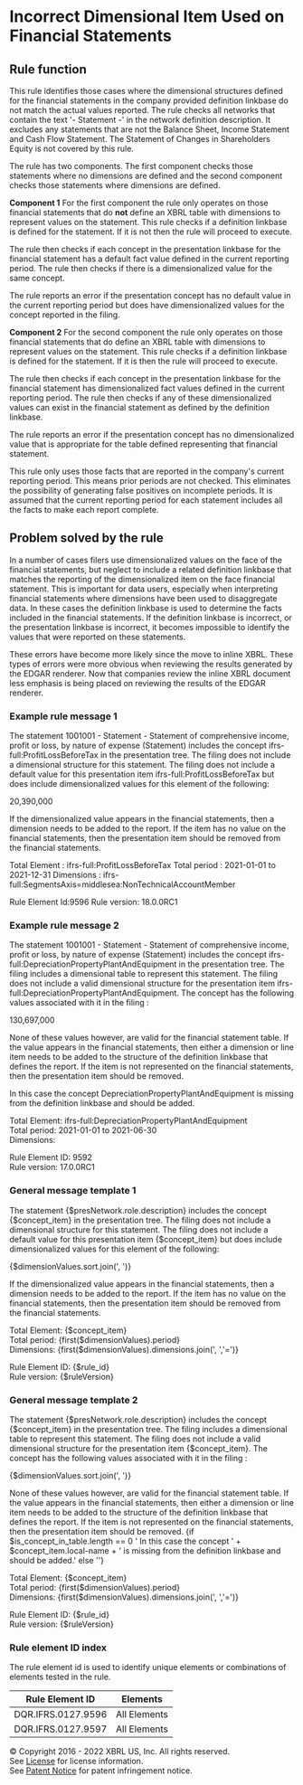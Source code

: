 # Incorrect Dimensional Item Used on Financial Statements  
  
## Rule function
This rule identifies those cases where the dimensional structures defined for the financial statements in the company provided definition linkbase do not match the actual values reported. The rule checks all networks that contain the text '- Statement -' in the network definition description.  It excludes any statements that are not the Balance Sheet, Income Statement and Cash Flow Statement.  The Statement of Changes in Shareholders Equity is not covered by this rule.

The rule has two components.  The first component checks those statements where no dimensions are defined and the second component checks those statements where dimensions are defined.

**Component 1**
For the first component the rule only operates on those financial statements that do **__not__** define an XBRL table with dimensions to represent values on the statement. This rule checks if a definition linkbase is defined for the statement. If it is not then the rule will proceed to execute. 

The rule then checks if each concept in the presentation linkbase for the financial statement has a default fact value defined in the current reporting period. The rule then checks if there is a dimensionalized value for the same concept.

The rule reports an error if the presentation concept has no default value in the current reporting period but does have dimensionalized values for the concept reported in the filing.

**Component 2**
For the second component the rule only operates on those financial statements that do define an XBRL table with dimensions to represent values on the statement. This rule checks if a definition linkbase is defined for the statement. If it is then the rule will proceed to execute. 

The rule then checks if each concept in the presentation linkbase for the financial statement has  dimensionalized fact values defined in the current reporting period. The rule then checks if any of these dimensionalized values can exist in the financial statement as defined by the definition linkbase.

The rule reports an error if the presentation concept has no dimensionalized value that is appropriate for the table defined representing that financial statement.

This rule only uses those facts that are reported in the company's current reporting period. This means prior periods are not checked. This eliminates the possibility of generating false positives on incomplete periods. It is assumed that the current reporting period for each statement includes all the facts to make each report  complete.

## Problem solved by the rule
In a number of cases filers use dimensionalized values on the face of the financial statements, but neglect to include a related definition linkbase that matches the reporting of the dimensionalized item on the face financial statement. This is important for data users, especially when interpreting financial statements where dimensions have been used to disaggregate data. In these cases the definition linkbase is used to determine the facts included in the financial statements. If the definition linkbase is incorrect, or the presentation linkbase is incorrect, it becomes impossible to identify the values that were reported on these statements.

These errors have become more likely since the move to inline XBRL. These types of errors were more obvious when reviewing the results generated by the EDGAR renderer. Now that companies review the inline XBRL document less emphasis is being placed on reviewing the results of the EDGAR renderer.

### Example rule message 1
The statement 1001001 - Statement - Statement of comprehensive income, profit or loss, by nature of expense (Statement) includes the concept ifrs-full:ProfitLossBeforeTax in the presentation tree. The filing does not include a dimensional structure for this statement.  The filing  does not include a  default value for this presentation item ifrs-full:ProfitLossBeforeTax but does include dimensionalized values for this element of the following:

20,390,000

If the dimensionalized value appears in the financial statements, then a dimension needs to be added to the report. If the item has no value on the financial statements, then the presentation item should be removed from the financial statements.

Total Element : ifrs-full:ProfitLossBeforeTax
Total period : 2021-01-01 to 2021-12-31 
Dimensions : ifrs-full:SegmentsAxis=middlesea:NonTechnicalAccountMember

Rule Element Id:9596
Rule version: 18.0.0RC1

### Example rule message 2
The statement 1001001 - Statement - Statement of comprehensive income, profit or loss, by nature of expense (Statement)  includes the concept ifrs-full:DepreciationPropertyPlantAndEquipment in the presentation tree. The filing includes a dimensional table to represent this statement. The filing does not include a valid dimensional structure for the presentation item ifrs-full:DepreciationPropertyPlantAndEquipment. The concept has the following values associated with it in the filing :

130,697,000

None of these values however, are valid for the financial statement table. If the value appears in the financial statements, then either a dimension or line item needs to be added to the structure of the definition linkbase that defines the report. If the item is not represented on the financial statements, then the presentation item should be removed.

In this case the concept DepreciationPropertyPlantAndEquipment is missing from the definition linkbase and should be added.

Total Element: ifrs-full:DepreciationPropertyPlantAndEquipment  
Total period: 2021-01-01 to 2021-06-30  
Dimensions:  
  
Rule Element ID: 9592  
Rule version: 17.0.0RC1 

### General message template 1 
The statement {$presNetwork.role.description} includes the concept {$concept_item} in the presentation tree. The filing does not include a dimensional structure for this statement.  The filing  does not include a  default value for this presentation item {$concept_item} but does include dimensionalized values for this element of the following:

{$dimensionValues.sort.join(',   ')}

If the dimensionalized value appears in the financial statements, then a dimension needs to be added to the report. If the item has no value on the financial statements, then the presentation item should be removed from the financial statements.

Total Element: {$concept_item}  
Total period: {first($dimensionValues).period}   
Dimensions: {first($dimensionValues).dimensions.join(', ','=')}  
  
Rule Element ID: {$rule_id}  
Rule version: {$ruleVersion} 
  
### General message template 2
The statement {$presNetwork.role.description} includes the concept {$concept_item} in the presentation tree. The filing includes a dimensional table to represent  this statement.  The filing  does not include a valid dimensional structure for the presentation item {$concept_item}. The concept has the following values associated with it in the filing :

{$dimensionValues.sort.join(',   ')}

None of these values however, are valid for the financial statement table. If the value appears in the financial statements, then either a dimension or line item needs to be added to the structure of the definition linkbase that defines the report. If the item is not represented on the financial statements, then the presentation item should be removed.
{if $is_concept_in_table.length == 0 '
In this case the concept ' + $concept_item.local-name + ' is missing from the definition linkbase and should be added.' else ''}

Total Element: {$concept_item}  
Total period: {first($dimensionValues).period}   
Dimensions: {first($dimensionValues).dimensions.join(', ','=')}  
  
Rule Element ID: {$rule_id}  
Rule version: {$ruleVersion}

### Rule element ID index  
The rule element id is used to identify unique elements or combinations of elements tested in the rule.

|Rule Element ID|Elements|
|--- |--- |
|DQR.IFRS.0127.9596|All Elements|
|DQR.IFRS.0127.9597|All Elements|


© Copyright 2016 - 2022 XBRL US, Inc. All rights reserved.   
See [License](https://xbrl.us/dqc-license) for license information.  
See [Patent Notice](https://xbrl.us/dqc-patent) for patent infringement notice.  
